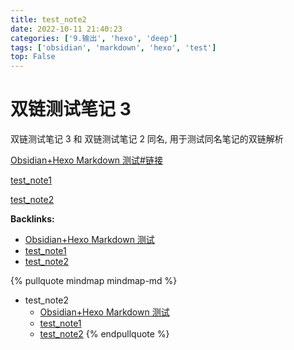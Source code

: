 ```yaml
---
title: test_note2
date: 2022-10-11 21:40:23
categories: ['9.输出', 'hexo', 'deep']
tags: ['obsidian', 'markdown', 'hexo', 'test']
top: False
---
```


# 双链测试笔记 3

双链测试笔记 3 和 双链测试笔记 2 同名, 用于测试同名笔记的双链解析

[Obsidian+Hexo Markdown 测试#链接](../cf5e875dd18a1a28fcad3f7d9ef0f7f956287483/#链接)

[test_note1](../a58ee0e911c1ffedefc347d0eac29b0f5fae0d41)

[test_note2](../a1051e510da0bf87d685c05b40001b7020d14a66)


**Backlinks:**

- [Obsidian+Hexo Markdown 测试](../cf5e875dd18a1a28fcad3f7d9ef0f7f956287483)
- [test_note1](../a58ee0e911c1ffedefc347d0eac29b0f5fae0d41)
- [test_note2](../a1051e510da0bf87d685c05b40001b7020d14a66)

{% pullquote mindmap mindmap-md %}
- test_note2
  - [Obsidian+Hexo Markdown 测试](../cf5e875dd18a1a28fcad3f7d9ef0f7f956287483)
  - [test_note1](../a58ee0e911c1ffedefc347d0eac29b0f5fae0d41)
  - [test_note2](../a1051e510da0bf87d685c05b40001b7020d14a66)
{% endpullquote %}
